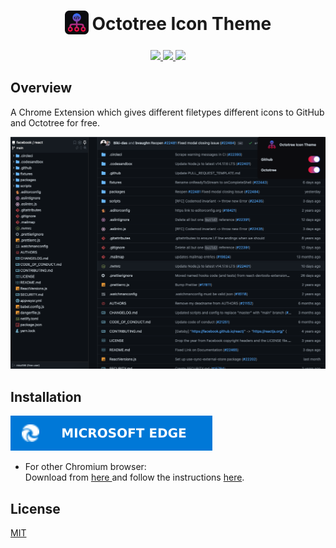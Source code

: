 <h1 align="center">
<sub>
<img  src="./docs/logo.png" height="38" width="38">
</sub>
Octotree Icon Theme
</h1>
<p align="center">
  <a href="https://microsoftedge.microsoft.com/addons/detail/octotree-icon-theme/cajppifioefokdcmnbehbkiddjnpmadb">
    <img src="https://img.shields.io/badge/Microsoft%20Edge%20Store-Download-blue" />
  </a>
  <a href="https://github.com/misa198/octotree-icon-theme/releases">
    <img src="https://img.shields.io/github/v/release/misa198/octotree-icon-theme" />
  </a>
  <a href="https://www.octotree.io/download">
    <img src="https://img.shields.io/badge/install-Octotree-orange" />
  </a>
</p>

## Overview

A Chrome Extension which gives different filetypes different icons to GitHub and Octotree for free.

<p align="center">
  <img src="./docs/screenshot-main.png" />
</p>

## Installation

[ <img src="./docs/microsoft-edge.svg" /> ](https://microsoftedge.microsoft.com/addons/detail/octotree-icon-theme/cajppifioefokdcmnbehbkiddjnpmadb)

- For other Chromium browser:
  <br>
  Download from <a href="https://github.com/misa198/octotree-icon-theme/releases">
  here
  </a> and follow the instructions [here](https://www.quora.com/How-do-I-install-a-chrome-extension-from-a-zip-file).

## License

[MIT](./LICENSE)
